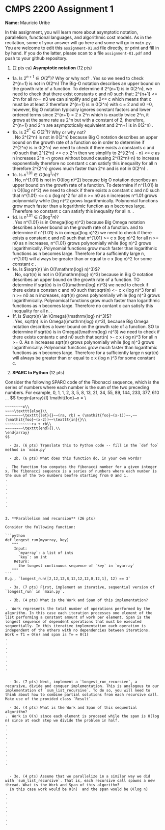 

# CMPS 2200 Assignment 1

**Name:** Mauricio Uribe


In this assignment, you will learn more about asymptotic notation, parallelism, functional languages, and algorithmic cost models. As in the recitation, some of your answer will go here and some will go in `main.py`. You are welcome to edit this `assignment-01.md` file directly, or print and fill in by hand. If you do the latter, please scan to a file `assignment-01.pdf` and push to your github repository. 
  
  

1. (2 pts ea) **Asymptotic notation** (12 pts)

  - 1a. Is $2^{n+1} \in O(2^n)$? Why or why not? 
.  Yes so we need to check 2^{n+1} is not in 0(2^n) The Big-O notation describes an upper bound on the growth rate of a function. To determine if 2^{n+1} is in 0(2^n), we need to check that there exist constants c and n0 such that: 2^{n+1} <= 2^n for all n>= n0 we can simplify and get 2<= c which means that c must be at least 2 therefore 2^{n+1} is in 0(2^n) with c = 2 and n0 =0, however, Big O notation typically ignores constant factors and lower ordered terms since 2^{n+1} = 2 x 2^n which is exactly twice 2^n, it grows at the same rate as 2^n but with a constant of 2, therefore, 2^{n+1} and 2^n are asymptotically equivalent and 2^n+1 is in 0(2^n)
.  
  - 1b. Is $2^{2^n} \in O(2^n)$? Why or why not?     
.  No 2^{2^n} is not in 0(2^n) because Big O notation describes an upper bound on the growth rate of a function so in order to determine if 2^{2^n} is in 0(2^n) we need to check if there exists a constants c and n0 such that 2^{2^n} <= c x 2^n then we simplify to 2^{(2^n) - n} <= c as n increases 2^n -n grows without bound causing 2^{(2^n)-n} to increase exponentially therefore no constant c can satisfy this inequality for all n therefore 2^{2^n} grows much faster than 2^n and is not in 0(2^n)
.  
  - 1c. Is $n^{1.01} \in O(\mathrm{log}^2 n)$?    
.  No, n^{1.01} is not in O((log n)^2) because big O notation describes an upper bound on the growth rate of a function. To determine if n^{1.01} is in O((log n)^2) we need to check if there exists a constant c and n0 such that n^{1.01} <= c x (log n)^2 for all n >= n0 as n increases n^1.01 grows polynomially while (log n)^2 grows logarithmically. Polynomial functions grow much faster than a logarithmic function as n becomes large. Therefore no constant c can satisfy this inequality for all n.
.  
  - 1d. Is $n^{1.01} \in \Omega(\mathrm{log}^2 n)$?  
.  Yes n^{1.01} is in Omega((log n)^2) because Big Omega notation describes a lower bound on the growth rate of a function. and to determine if n^{1.01} is in omega((log n)^2) we need to check if there exists a constant c and n0 such that n^{1.01} >= c x (log n)^2 for all n >= n0 as n increases, n^{1.01} grows polynomially while (log n)^2 grows logarithmicslly. Polynomial functions grow much faster than logarithmic functions as n becomes large. Therefore for a sufficiently large n, n^{1.01} will always be greater than or equal to c x (log n)^2 for some constant c
.   
  - 1e. Is $\sqrt{n} \in O((\mathrm{log} n)^3)$?  
.  No, sqrt(n) is not in O((\mathrm{log} n)^3) because in Big O notation describes an upper bound on the growth rate of a function. TO determine if sqrt(n) is in O((\mathrm{log} n)^3) we need to check if there exists a constan c and n0 such that sqrt(n) <= c x (log n)^3 for all n >= n0 as n increases, sqrt(n) grows polynomially while (log n)^3 grows logarithmically. Polynomical functions grow much faster than logarithmic functions as n becomes large. Therefore no contant c can satisfy this inequality for all n.
.  
  - 1f. Is $\sqrt{n} \in \Omega((\mathrm{log} n)^3)$?  
.  Yes, sqrt(n) is in Omega((\mathrm{log} n)^3), because Big Omega notation describes a lower bound on the growth rate of a function. SO to determine if sqrt(n) is in Omega((\mathrm{log} n)^3) we need to check if there exists contants c and n0 such that sqrt(n) >- c x (log n)^3 for all n >= 0. As n increases sqrt(n) grows polynomially while (log n)^3 grows logarithmically. Polynomial functions grow much faster than logarithmic functions as n becomes large. Therefore for a sufficiently large n sqrt(n) will always be greater than or equal to c x (log n )^3 for some constant c.

2. **SPARC to Python** (12 pts)

Consider the following SPARC code of the Fibonacci sequence, which is the series of numbers where each number is the sum of the two preceding numbers. For example, 0, 1, 1, 2, 3, 5, 8, 13, 21, 34, 55, 89, 144, 233, 377, 610 ... 
$$
\begin{array}{l}
\mathit{foo}~x =   \\
~~~~\texttt{if}{}~~x \le 1~~\texttt{then}{}\\
~~~~~~~~x\\   
~~~~\texttt{else}\\
~~~~~~~~\texttt{let}{}~~(ra, rb) = (\mathit{foo}~(x-1))~~,~~(\mathit{foo}~(x-2))~~\texttt{in}{}\\  
~~~~~~~~~~~~ra + rb\\  
~~~~~~~~\texttt{end}{}.\\
\end{array}
$$ 

  - 2a. (6 pts) Translate this to Python code -- fill in the `def foo` method in `main.py`  

  - 2b. (6 pts) What does this function do, in your own words?  

.  The function foo computes the fibonacci number for a given integer x. The fibonacci sequence is a series of numbers where each number is the sum of the two numbers beofre starting from 0 and 1.
.  
.  
.  
.  
.  
.  
.  
  

3. **Parallelism and recursion** (26 pts)

Consider the following function:  

```python
def longest_run(myarray, key)
   """
    Input:
      `myarray`: a list of ints
      `key`: an int
    Return:
      the longest continuous sequence of `key` in `myarray`
   """
```
E.g., `longest_run([2,12,12,8,12,12,12,0,12,1], 12) == 3`  
 
  - 3a. (7 pts) First, implement an iterative, sequential version of `longest_run` in `main.py`.  

  - 3b. (4 pts) What is the Work and Span of this implementation?  

.  Work represents the total number of operations performed by the algorithm. In this case each iteration processes one element of the list performing a constant amount of work per element. Span is the longest sequence of dependent operations that must be executed sequentially. In this iterative implementation each operation is independent of the others with no dependencies between iterations. Work = T1 = O(n) and span is T∞ = 0(1)
.  
.  
.  
.  
.  
.  
.  
.  


  - 3c. (7 pts) Next, implement a `longest_run_recursive`, a recursive, divide and conquer implementation. This is analogous to our implementation of `sum_list_recursive`. To do so, you will need to think about how to combine partial solutions from each recursive call. Make use of the provided class `Result`.   

  - 3d. (4 pts) What is the Work and Span of this sequential algorithm?  
.  Work is O(n) since each element is procesed while the span is O(log n) since at each step we divide the problem in half.
.  
.  
.  
.  
.  
.  
.  
.  
.  
.  


  - 3e. (4 pts) Assume that we parallelize in a similar way we did with `sum_list_recursive`. That is, each recursive call spawns a new thread. What is the Work and Span of this algorithm?  
  In this case work would be O(n)  and the span would be O(log n)
.  
.  
.  
.  
.  
.  
.  
.  

